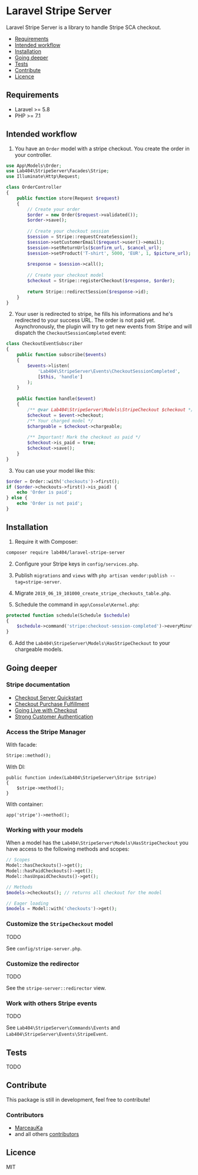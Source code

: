 # Laravel Stripe Server

Laravel Stripe Server is a library to handle Stripe SCA checkout.

- [Requirements](#requirements)
- [Intended workflow](#intended-workflow)
- [Installation](#installation)
- [Going deeper](#going-deeper)
- [Tests](#tests)
- [Contribute](#contribute)
- [Licence](#licence)
 
## Requirements

- Laravel >= 5.8
- PHP >= 7.1

## Intended workflow

1. You have an `Order` model with a stripe checkout. You create the order in your controller.

```php
use App\Models\Order;
use Lab404\StripeServer\Facades\Stripe;
use Illuminate\Http\Request;

class OrderController
{
    public function store(Request $request)
    {
        // Create your order
        $order = new Order($request->validated());
        $order->save();
        
        // Create your checkout session
        $session = Stripe::requestCreateSession();
        $session->setCustomerEmail($request->user()->email);
        $session->setReturnUrls($confirm_url, $cancel_url);
        $session->setProduct('T-shirt', 5000, 'EUR', 1, $picture_url);
        
        $response = $session->call();
        
        // Create your checkout model
        $checkout = Stripe::registerCheckout($response, $order);
        
        return Stripe::redirectSession($response->id);
    }
}
```

2. Your user is redirected to stripe, he fills his informations and he's redirected to your success URL. The order is not paid yet.
Asynchronously, the plugin will try to get new events from Stripe and will dispatch the `CheckoutSessionCompleted` event:

```php
class CheckoutEventSubscriber
{
    public function subscribe($events)
    {
        $events->listen(
            'Lab404\StripeServer\Events\CheckoutSessionCompleted',
            [$this, 'handle']
        );
    }
    
    public function handle($event)
    {
        /** @var Lab404\StripeServer\Models\StripeCheckout $checkout */
        $checkout = $event->checkout;
        /** Your charged model */
        $chargeable = $checkout->chargeable;
      
        /** Important! Mark the checkout as paid */
        $checkout->is_paid = true;
        $checkout->save();
    }
}
```

3. You can use your model like this:
```php
$order = Order::with('checkouts')->first();
if ($order->checkouts->first()->is_paid) {
    echo 'Order is paid';
} else {
    echo 'Order is not paid';
}
```

## Installation

1. Require it with Composer:
```bash
composer require lab404/laravel-stripe-server
```

2. Configure your Stripe keys in `config/services.php`.

3. Publish `migrations` and `views` with `php artisan vendor:publish --tag=stripe-server`.

4. Migrate `2019_06_19_101000_create_stripe_checkouts_table.php`.

5. Schedule the command in `app\Console\Kernel.php`:
```php
protected function schedule(Schedule $schedule)
{
    $schedule->command('stripe:checkout-session-completed')->everyMinute();
}
```

6. Add the `Lab404\StripeServer\Models\HasStripeCheckout` to your chargeable models. 

## Going deeper

### Stripe documentation

- [Checkout Server Quickstart](https://stripe.com/docs/payments/checkout/server)
- [Checkout Purchase Fulfillment](https://stripe.com/docs/payments/checkout/fulfillment)
- [Going Live with Checkout](https://stripe.com/docs/payments/checkout/live)
- [Strong Customer Authentication](https://stripe.com/docs/strong-customer-authentication)

### Access the Stripe Manager

With facade:
```php
Stripe::method();
```

With DI:
```
public function index(Lab404\StripeServer\Stripe $stripe)
{
    $stripe->method();
}
```

With container:
```
app('stripe')->method();
```

### Working with your models

When a model has the `Lab404\StripeServer\Models\HasStripeCheckout` you have access to the following methods and scopes:
```php
// Scopes
Model::hasCheckouts()->get();
Model::hasPaidCheckouts()->get();
Model::hasUnpaidCheckouts()->get();

// Methods
$models->checkouts(); // returns all checkout for the model

// Eager loading
$models = Model::with('checkouts')->get(); 
```

### Customize the `StripeCheckout` model

TODO

See `config/stripe-server.php`.

### Customize the redirector

TODO

See the `stripe-server::redirector` view.

### Work with others Stripe events

TODO

See `Lab404\StripeServer\Commands\Events` and `Lab404\StripeServer\Events\StripeEvent`.

## Tests

TODO

## Contribute

This package is still in development, feel free to contribute!

### Contributors

- [MarceauKa](https://github.com/MarceauKa)
- and all others [contributors](https://github.com/404labfr/laravel-impersonate/graphs/contributors)

## Licence

MIT
